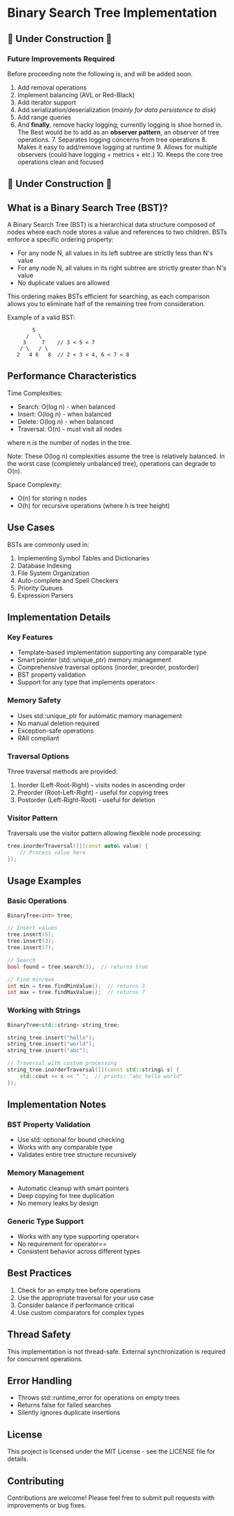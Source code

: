 # Binary Search Tree Implementation

##  🚧 Under Construction  🚧

### Future Improvements Required

Before proceeding note the following is, and will be added soon.

1. Add removal operations
2. Implement balancing (AVL or Red-Black)
3. Add iterator support
4. Add serialization/deserialization (*mainly for data persistence to disk*)
5. Add range queries
6. And **finally**, remove hacky logging; currently logging is shoe horned in. The Best would be to add as an **observer pattern**, an observer of tree operations.
   7. Separates logging concerns from tree operations
   8. Makes it easy to add/remove logging at runtime 
   9. Allows for multiple observers (could have logging + metrics + etc.)
   10. Keeps the core tree operations clean and focused

##  🚧 Under Construction  🚧

## What is a Binary Search Tree (BST)?

A Binary Search Tree (BST) is a hierarchical data structure composed of nodes where each node stores a value and references to two children. BSTs enforce a specific ordering property:

- For any node N, all values in its left subtree are strictly less than N's value
- For any node N, all values in its right subtree are strictly greater than N's value
- No duplicate values are allowed

This ordering makes BSTs efficient for searching, as each comparison allows you to eliminate half of the remaining tree from consideration.

Example of a valid BST:
```
        5
      /   \
     3     7    // 3 < 5 < 7
    / \   / \
   2   4 6   8  // 2 < 3 < 4, 6 < 7 < 8
```

## Performance Characteristics

Time Complexities:
- Search: O(log n) - when balanced
- Insert: O(log n) - when balanced
- Delete: O(log n) - when balanced
- Traversal: O(n) - must visit all nodes

where n is the number of nodes in the tree.

Note: These O(log n) complexities assume the tree is relatively balanced. In the worst case (completely unbalanced tree), operations can degrade to O(n).

Space Complexity:
- O(n) for storing n nodes
- O(h) for recursive operations (where h is tree height)

## Use Cases

BSTs are commonly used in:
1. Implementing Symbol Tables and Dictionaries
2. Database Indexing
3. File System Organization
4. Auto-complete and Spell Checkers
5. Priority Queues
6. Expression Parsers

## Implementation Details

### Key Features
- Template-based implementation supporting any comparable type
- Smart pointer (std::unique_ptr) memory management
- Comprehensive traversal options (inorder, preorder, postorder)
- BST property validation
- Support for any type that implements operator<

### Memory Safety
- Uses std::unique_ptr for automatic memory management
- No manual deletion required
- Exception-safe operations
- RAII compliant

### Traversal Options
Three traversal methods are provided:
1. Inorder (Left-Root-Right) - visits nodes in ascending order
2. Preorder (Root-Left-Right) - useful for copying trees
3. Postorder (Left-Right-Root) - useful for deletion

### Visitor Pattern
Traversals use the visitor pattern allowing flexible node processing:
```cpp
tree.inorderTraversal([](const auto& value) {
    // Process value here
});
```

## Usage Examples

### Basic Operations
```cpp
BinaryTree<int> tree;

// Insert values
tree.insert(5);
tree.insert(3);
tree.insert(7);

// Search
bool found = tree.search(3);  // returns true

// Find min/max
int min = tree.findMinValue();  // returns 3
int max = tree.findMaxValue();  // returns 7
```

### Working with Strings
```cpp
BinaryTree<std::string> string_tree;

string_tree.insert("hello");
string_tree.insert("world");
string_tree.insert("abc");

// Traversal with custom processing
string_tree.inorderTraversal([](const std::string& s) {
    std::cout << s << " ";  // prints: "abc hello world"
});
```

## Implementation Notes

### BST Property Validation
- Use std::optional for bound checking
- Works with any comparable type
- Validates entire tree structure recursively

### Memory Management
- Automatic cleanup with smart pointers
- Deep copying for tree duplication
- No memory leaks by design

### Generic Type Support
- Works with any type supporting operator<
- No requirement for operator==
- Consistent behavior across different types

## Best Practices
1. Check for an empty tree before operations
2. Use the appropriate traversal for your use case
3. Consider balance if performance critical
4. Use custom comparators for complex types

## Thread Safety
This implementation is not thread-safe. External synchronization is required for concurrent operations.

## Error Handling
- Throws std::runtime_error for operations on empty trees
- Returns false for failed searches
- Silently ignores duplicate insertions

## License
This project is licensed under the MIT License - see the LICENSE file for details.

## Contributing
Contributions are welcome! Please feel free to submit pull requests with improvements or bug fixes.

